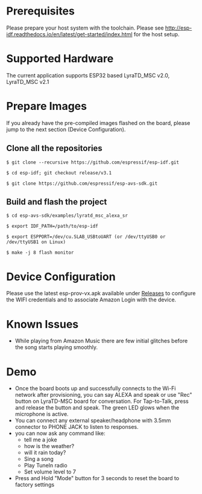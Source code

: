 # Prerequisites
Please prepare your host system with the toolchain. Please see http://esp-idf.readthedocs.io/en/latest/get-started/index.html for the host setup.

# Supported Hardware
The current application supports ESP32 based LyraTD_MSC v2.0, LyraTD_MSC v2.1

# Prepare Images
If you already have the pre-compiled images flashed on the board, please jump to the next section (Device Configuration).

## Clone all the repositories

```
$ git clone --recursive https://github.com/espressif/esp-idf.git

$ cd esp-idf; git checkout release/v3.1

$ git clone https://github.com/espressif/esp-avs-sdk.git
```

## Build and flash the project

```
$ cd esp-avs-sdk/examples/lyratd_msc_alexa_sr

$ export IDF_PATH=/path/to/esp-idf

$ export ESPPORT=/dev/cu.SLAB_USBtoUART (or /dev/ttyUSB0 or /dev/ttyUSB1 on Linux)

$ make -j 8 flash monitor
```

# Device Configuration
Please use the latest esp-prov-vx.apk available under [Releases](https://github.com/espressif/esp-avs-sdk/releases) to configure the WIFI credentials and to associate Amazon Login with the device.

# Known Issues
* While playing from Amazon Music there are few initial glitches before the song starts playing smoothly.

# Demo
* Once the board boots up and successfully connects to the Wi-Fi network after provisioning, you can say ALEXA and speak or use "Rec" button on LyraTD-MSC board for conversation. For Tap-to-Talk, press and release the button and speak. The green LED glows when the microphone is active.
* You can connect any external speaker/headphone with 3.5mm connector to PHONE JACK to listen to responses.
* you can now ask any command like:
    * tell me a joke
    * how is the weather?
    * will it rain today?
    * Sing a song
    * Play TuneIn radio
    * Set volume level to 7
* Press and Hold "Mode" button for 3 seconds to reset the board to factory settings
